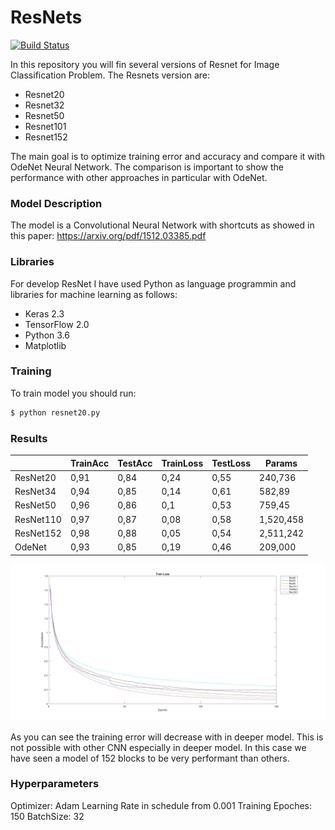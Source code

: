 # ResNets
[![Build Status](https://travis-ci.org/joemccann/dillinger.svg?branch=master)](https://travis-ci.org/joemccann/dillinger)

In this repository you will fin several versions of Resnet for Image Classification Problem. 
The Resnets version are: 
 - Resnet20
 - Resnet32 
 - Resnet50 
 - Resnet101
 - Resnet152
 
The main goal is to optimize training error and accuracy and compare it with OdeNet Neural Network.
The comparison is important to show the performance with other approaches in particular with OdeNet.

### Model Description
The model is a Convolutional Neural Network with shortcuts as showed in this paper: https://arxiv.org/pdf/1512.03385.pdf

### Libraries
For develop ResNet I have used Python as language programmin and libraries for machine learning as follows:
 - Keras 2.3
 - TensorFlow 2.0
 - Python 3.6
 - Matplotlib

### Training
To train model you should run:
```sh
$ python resnet20.py
```

### Results

| | TrainAcc | TestAcc | TrainLoss | TestLoss |Params|
| ------ | ------ | ------ |  ------ |  ------ |  ------ |
| ResNet20 | 0,91 | 0,84 | 0,24 | 0,55 | 240,736 
| ResNet34 | 0,94 | 0,85 | 0,14 | 0,61 | 582,89 
| ResNet50 | 0,96 | 0,86 | 0,1 | 0,53 | 759,45
| ResNet110 | 0,97 | 0,87 | 0,08 | 0,58 | 1,520,458
| ResNet152 | 0,98 | 0,88 | 0,05 | 0,54 | 2,511,242
| OdeNet | 0,93 | 0,85 | 0,19 | 0,46 | 209,000


![](images/TrainLoss.jpg)

As you can see the training error will decrease with in deeper model. This is not possible with other CNN especially in deeper model. 
In this case we have seen a model of 152 blocks to be very performant than others. 

### Hyperparameters 
Optimizer: Adam 
Learning Rate in schedule from 0.001
Training Epoches: 150 
BatchSize: 32

